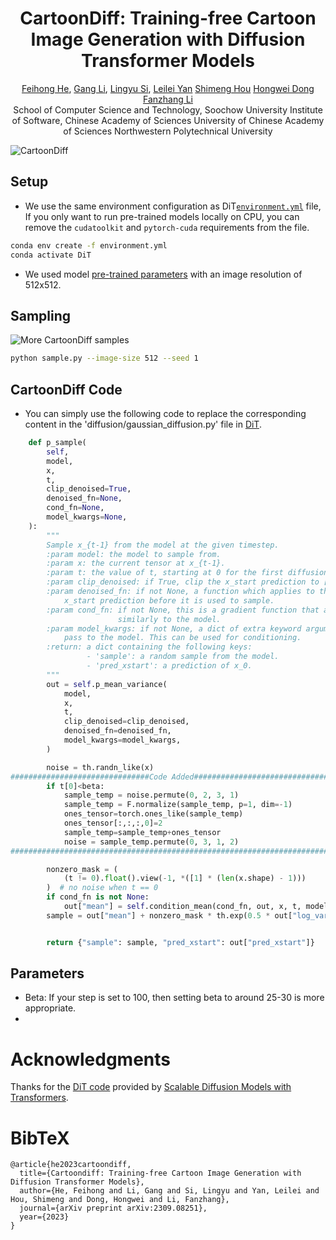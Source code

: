 <div align="center">

<h1>CartoonDiff: Training-free Cartoon Image Generation with Diffusion Transformer Models</h1>

<div>
    <a href="" target="_blank">Feihong He</a><sup></sup>,
    <a href="" target="_blank">Gang Li</a><sup></sup>,
    <a href="" target="_blank">Lingyu Si</a><sup></sup>,
    <a href="" target="_blank">Leilei Yan</a><sup></sup>
    <a href="" target="_blank">Shimeng Hou</a><sup></sup>
    <a href="" target="_blank">Hongwei Dong</a><sup></sup>
    <a href="" target="_blank">Fanzhang Li</a><sup></sup>
</div>
<div>
    <sup></sup>School of Computer Science and Technology, Soochow University
    <sup></sup>Institute of Software, Chinese Academy of Sciences
    <sup></sup>University of Chinese Academy of Sciences
    <sup></sup>Northwestern Polytechnical University
</div>

</div>

![CartoonDiff](visuals/sample_grid_0.png)

## Setup
- We use the same environment configuration as DiT[`environment.yml`](environment.yml) file, If you only want 
to run pre-trained models locally on CPU, you can remove the `cudatoolkit` and `pytorch-cuda` requirements from the file.
```bash
conda env create -f environment.yml
conda activate DiT
```
- We used model <a href="https://dl.fbaipublicfiles.com/DiT/models/DiT-XL-2-512x512.pt" target="_blank">pre-trained parameters</a> with an image resolution of 512x512.

## Sampling
![More CartoonDiff samples](visuals/sample_grid_1.png)
```bash
python sample.py --image-size 512 --seed 1
```

## CartoonDiff Code
- You can simply use the following code to replace the corresponding content in the 'diffusion/gaussian_diffusion.py' file in <a href="https://github.com/facebookresearch/DiT" target="_blank">DiT</a>.
```python
    def p_sample(
        self,
        model,
        x,
        t,
        clip_denoised=True,
        denoised_fn=None,
        cond_fn=None,
        model_kwargs=None,
    ):
        """
        Sample x_{t-1} from the model at the given timestep.
        :param model: the model to sample from.
        :param x: the current tensor at x_{t-1}.
        :param t: the value of t, starting at 0 for the first diffusion step.
        :param clip_denoised: if True, clip the x_start prediction to [-1, 1].
        :param denoised_fn: if not None, a function which applies to the
            x_start prediction before it is used to sample.
        :param cond_fn: if not None, this is a gradient function that acts
                        similarly to the model.
        :param model_kwargs: if not None, a dict of extra keyword arguments to
            pass to the model. This can be used for conditioning.
        :return: a dict containing the following keys:
                 - 'sample': a random sample from the model.
                 - 'pred_xstart': a prediction of x_0.
        """
        out = self.p_mean_variance(
            model,
            x,
            t,
            clip_denoised=clip_denoised,
            denoised_fn=denoised_fn,
            model_kwargs=model_kwargs,
        )

        noise = th.randn_like(x)
###############################Code Added###############################
        if t[0]<beta:
            sample_temp = noise.permute(0, 2, 3, 1)
            sample_temp = F.normalize(sample_temp, p=1, dim=-1)
            ones_tensor=torch.ones_like(sample_temp)
            ones_tensor[:,:,:,0]=2
            sample_temp=sample_temp+ones_tensor
            noise = sample_temp.permute(0, 3, 1, 2)
########################################################################

        nonzero_mask = (
            (t != 0).float().view(-1, *([1] * (len(x.shape) - 1)))
        )  # no noise when t == 0
        if cond_fn is not None:
            out["mean"] = self.condition_mean(cond_fn, out, x, t, model_kwargs=model_kwargs)
        sample = out["mean"] + nonzero_mask * th.exp(0.5 * out["log_variance"]) * noise


        return {"sample": sample, "pred_xstart": out["pred_xstart"]}
```

## Parameters

- Beta: If your step is set to 100, then setting beta to around 25-30 is more appropriate.
- 
# Acknowledgments
Thanks for the <a href="https://github.com/facebookresearch/DiT" target="_blank">DiT code</a> provided by <a href="https://arxiv.org/pdf/2212.09748.pdf" target="_blank">Scalable Diffusion Models with Transformers</a>.


# BibTeX
```
@article{he2023cartoondiff,
  title={Cartoondiff: Training-free Cartoon Image Generation with Diffusion Transformer Models},
  author={He, Feihong and Li, Gang and Si, Lingyu and Yan, Leilei and Hou, Shimeng and Dong, Hongwei and Li, Fanzhang},
  journal={arXiv preprint arXiv:2309.08251},
  year={2023}
}
```

